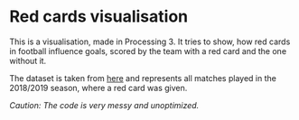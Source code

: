 # Red cards visualisation

This is a visualisation, made in Processing 3. It tries to show, how red cards in football influence goals, scored by the team with a red card and the one without it.

The dataset is taken from [here](https://datahub.io/collections/football "Football Data") and represents all matches played in the 2018/2019 season, where a red card was given.

*Caution: The code is very messy and unoptimized.*
